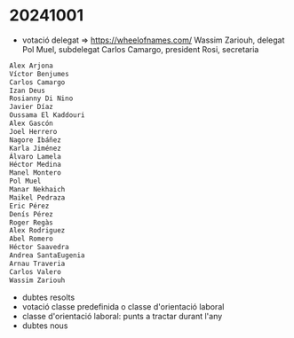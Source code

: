 # 20241001

- votació delegat => <https://wheelofnames.com/>
    Wassim Zariouh, delegat
    Pol Muel, subdelegat
    Carlos Camargo, president
    Rosi, secretaria

```bash
Alex Arjona
Víctor Benjumes  
Carlos Camargo  
Izan Deus  
Rosianny Di Nino
Javier Díaz
Oussama El Kaddouri
Alex Gascón
Joel Herrero
Nagore Ibáñez
Karla Jiménez
Álvaro Lamela
Héctor Medina
Manel Montero
Pol Muel
Manar Nekhaich
Maikel Pedraza
Eric Pérez
Denís Pérez
Roger Regàs
Alex Rodriguez
Abel Romero
Héctor Saavedra
Andrea SantaEugenia
Arnau Traveria
Carlos Valero
Wassim Zariouh

```

- dubtes resolts
- votació classe predefinida o classe d'orientació laboral
- classe d'orientació laboral: punts a tractar durant l'any
- dubtes nous
